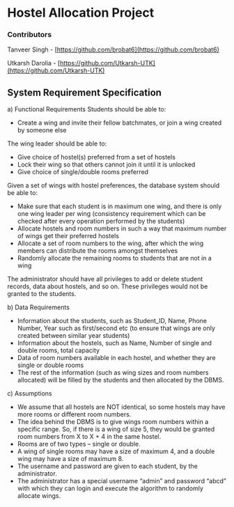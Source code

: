 # Hostel Allocation Project

### Contributors

Tanveer Singh - [https://github.com/brobat6](https://github.com/brobat6)

Utkarsh Darolia - [https://github.com/Utkarsh-UTK](https://github.com/Utkarsh-UTK)

##	System Requirement Specification

a)	Functional Requirements
Students should be able to:

-	Create a wing and invite their fellow batchmates, or join a wing created by someone else

The wing leader should be able to:

-	Give choice of hostel(s) preferred from a set of hostels 
-	Lock their wing so that others cannot join it until it is unlocked
-	Give choice of single/double rooms preferred

Given a set of wings with hostel preferences, the database system should be able to:

-	Make sure that each student is in maximum one wing, and there is only one wing leader per wing (consistency requirement which can be checked after every operation performed by the students) 
-	Allocate hostels and room numbers in such a way that maximum number of wings get their preferred hostels
-	Allocate a set of room numbers to the wing, after which the wing members can distribute the rooms amongst themselves
-	Randomly allocate the remaining rooms to students that are not in a wing


The administrator should have all privileges to add or delete student records, data about hostels, and so on. These privileges would not be granted to the students.

b)	Data Requirements

-	Information about the students, such as Student_ID, Name, Phone Number, Year such as first/second etc (to ensure that wings are only created between similar year students)
-	Information about the hostels, such as Name, Number of single and double rooms, total capacity
-	Data of room numbers available in each hostel, and whether they are single or double rooms
-	The rest of the information (such as wing sizes and room numbers allocated) will be filled by the students and then allocated by the DBMS.


c)	Assumptions

-	We assume that all hostels are NOT identical, so some hostels may have more rooms or different room numbers.
-	The idea behind the DBMS is to give wings room numbers within a specific range. So, if there is a wing of size 5, they would be granted room numbers from X to X + 4 in the same hostel.
-	Rooms are of two types – single or double. 
-	A wing of single rooms may have a size of maximum 4, and a double wing may have a size of maximum 8.
-	The username and password are given to each student, by the administrator. 
-	The administrator has a special username “admin” and password “abcd” with which they can login and execute the algorithm to randomly allocate wings.
